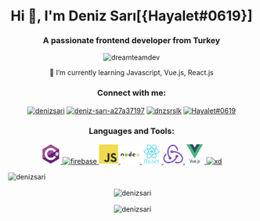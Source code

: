 <h1 align="center">Hi 👋, I'm Deniz Sarı[{Hayalet#0619}]</h1>
<h3 align="center">A passionate frontend developer from Turkey</h3>

<p align="center"> <img src="https://komarev.com/ghpvc/?username=dreamteamdev&label=Profile%20views&color=0e75b6&style=flat" alt="dreamteamdev" /> </p>

<p align="center">🌱 I’m currently learning Javascript, Vue.js, React.js</p>

<h3 align="center">Connect with me:</h3>
<p align="center">
<a href="https://dev.to/denizsari" target="blank"><img align="center" src="https://raw.githubusercontent.com/rahuldkjain/github-profile-readme-generator/master/src/images/icons/Social/devto.svg" alt="denizsari" height="30" width="40" /></a>
<a href="https://linkedin.com/in/deniz-sarı-a27a37197" target="blank"><img align="center" src="https://raw.githubusercontent.com/rahuldkjain/github-profile-readme-generator/master/src/images/icons/Social/linked-in-alt.svg" alt="deniz-sarı-a27a37197" height="30" width="40" /></a>
<a href="https://instagram.com/dnzsrslk" target="blank"><img align="center" src="https://raw.githubusercontent.com/rahuldkjain/github-profile-readme-generator/master/src/images/icons/Social/instagram.svg" alt="dnzsrslk" height="30" width="40" /></a>
<a href="https://discord.gg/Hayalet#0619" target="blank"><img align="center" src="https://raw.githubusercontent.com/rahuldkjain/github-profile-readme-generator/master/src/images/icons/Social/discord.svg" alt="Hayalet#0619" height="30" width="40" /></a>
</p>

<h3 align="center">Languages and Tools:</h3>
<p align="center"> <a href="https://www.w3schools.com/cs/" target="_blank" rel="noreferrer"> <img src="https://raw.githubusercontent.com/devicons/devicon/master/icons/csharp/csharp-original.svg" alt="csharp" width="40" height="40"/> </a> <a href="https://firebase.google.com/" target="_blank" rel="noreferrer"> <img src="https://www.vectorlogo.zone/logos/firebase/firebase-icon.svg" alt="firebase" width="40" height="40"/> </a> <a href="https://developer.mozilla.org/en-US/docs/Web/JavaScript" target="_blank" rel="noreferrer"> <img src="https://raw.githubusercontent.com/devicons/devicon/master/icons/javascript/javascript-original.svg" alt="javascript" width="40" height="40"/> </a> <a href="https://nodejs.org" target="_blank" rel="noreferrer"> <img src="https://raw.githubusercontent.com/devicons/devicon/master/icons/nodejs/nodejs-original-wordmark.svg" alt="nodejs" width="40" height="40"/> </a> <a href="https://reactjs.org/" target="_blank" rel="noreferrer"> <img src="https://raw.githubusercontent.com/devicons/devicon/master/icons/react/react-original-wordmark.svg" alt="react" width="40" height="40"/> </a> <a href="https://redux.js.org" target="_blank" rel="noreferrer"> <img src="https://raw.githubusercontent.com/devicons/devicon/master/icons/redux/redux-original.svg" alt="redux" width="40" height="40"/> </a> <a href="https://vuejs.org/" target="_blank" rel="noreferrer"> <img src="https://raw.githubusercontent.com/devicons/devicon/master/icons/vuejs/vuejs-original-wordmark.svg" alt="vuejs" width="40" height="40"/> </a> <a href="https://www.adobe.com/products/xd.html" target="_blank" rel="noreferrer"> <img src="https://cdn.worldvectorlogo.com/logos/adobe-xd.svg" alt="xd" width="40" height="40"/> </a> </p>

<p><img align="center" src="https://github-readme-stats.vercel.app/api/top-langs?username=denizsari&show_icons=true&locale=en&layout=compact" alt="denizsari" /></p>

<p align="center">&nbsp;<img align="center" src="https://github-readme-stats.vercel.app/api?username=denizsari&show_icons=true&locale=en" alt="denizsari" /></p>

<p align="center">&nbsp;<img align="center" src="https://github-readme-streak-stats.herokuapp.com?user=denizsari&theme=dark&hide_border=true&border_radius=25" alt="denizsari" /></p>

